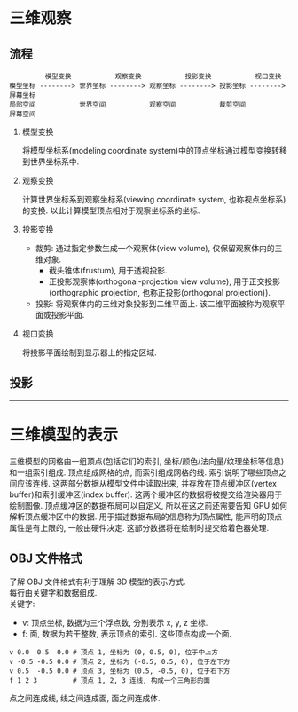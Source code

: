 # 三维观察

## 流程

```
         模型变换           观察变换           投影变换           视口变换
模型坐标 --------> 世界坐标 --------> 观察坐标 --------> 投影坐标 --------> 屏幕坐标
局部空间           世界空间           观察空间           裁剪空间           屏幕空间
```

1. 模型变换

    将模型坐标系(modeling coordinate system)中的顶点坐标通过模型变换转移到世界坐标系中.

2. 观察变换

    计算世界坐标系到观察坐标系(viewing coordinate system, 也称视点坐标系)的变换. 以此计算模型顶点相对于观察坐标系的坐标.

3. 投影变换

    - 裁剪: 通过指定参数生成一个观察体(view volume), 仅保留观察体内的三维对象.
        - 截头锥体(frustum), 用于透视投影.
        - 正投影观察体(orthogonal-projection view volume), 用于正交投影(orthographic projection, 也称正投影(orthogonal projection)).
    - 投影: 将观察体内的三维对象投影到二维平面上. 该二维平面被称为观察平面或投影平面.

4. 视口变换

    将投影平面绘制到显示器上的指定区域.

## 投影

---

# 三维模型的表示

三维模型的网格由一组顶点(包括它们的索引, 坐标/颜色/法向量/纹理坐标等信息)和一组索引组成. 顶点组成网格的点, 而索引组成网格的线. 索引说明了哪些顶点之间应该连线.
这两部分数据从模型文件中读取出来, 并存放在顶点缓冲区(vertex buffer)和索引缓冲区(index buffer). 这两个缓冲区的数据将被提交给渲染器用于绘制图像.
顶点缓冲区的数据布局可以自定义, 所以在这之前还需要告知 GPU 如何解析顶点缓冲区中的数据. 用于描述数据布局的信息称为顶点属性, 能声明的顶点属性是有上限的, 一般由硬件决定. 这部分数据将在绘制时提交给着色器处理.

## OBJ 文件格式

了解 OBJ 文件格式有利于理解 3D 模型的表示方式.  
每行由关键字和数据组成.  
关键字:

- v: 顶点坐标, 数据为三个浮点数, 分别表示 x, y, z 坐标.
- f: 面, 数据为若干整数, 表示顶点的索引. 这些顶点构成一个面.

```obj
v 0.0  0.5  0.0 # 顶点 1, 坐标为 (0, 0.5, 0), 位于中上方
v -0.5 -0.5 0.0 # 顶点 2, 坐标为 (-0.5, 0.5, 0), 位于左下方
v 0.5  -0.5 0.0 # 顶点 3, 坐标为 (0.5, -0.5, 0), 位于右下方
f 1 2 3         # 顶点 1, 2, 3 连线, 构成一个三角形的面
```

点之间连成线, 线之间连成面, 面之间连成体.
